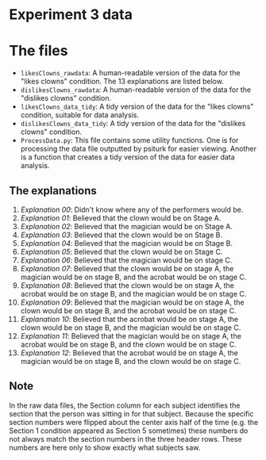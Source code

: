 Experiment 3 data
==================

# The files

* `likesClowns_rawdata`: A human-readable version of the data for the "likes clowns" condition. The 13 explanations are listed below.
* `dislikesClowns_rawdata`: A human-readable version of the data for the "dislikes clowns" condition.
* `likesClowns_data_tidy`: A tidy version of the data for the "likes clowns" condition, suitable for data analysis.
* `dislikesClowns_data_tidy`: A tidy version of the data for the "dislikes clowns" condition.
* `ProcessData.py`: This file contains some utility functions. One is for processing the data file outputted by psiturk for easier viewing. Another is a function that creates a tidy version of the data for easier data analysis.

## The explanations

1. *Explanation 00*: Didn't know where any of the performers would be.
2. *Explanation 01*: Believed that the clown would be on Stage A.
3. *Explanation 02*: Believed that the magician would be on Stage A.
4. *Explanation 03*: Believed that the clown would be on Stage B.
5. *Explanation 04*: Believed that the magician would be on Stage B.
6. *Explanation 05*: Believed that the clown would be on Stage C.
7. *Explanation 06*: Believed that the magician would be on stage C.
8. *Explanation 07*: Believed that the clown would be on stage A, the magician would be on stage B, and the acrobat would be on stage C.
9. *Explanation 08*: Believed that the clown would be on stage A, the acrobat would be on stage B, and the magician would be on stage C.
10. *Explanation 09*: Believed that the magician would be on stage A, the clown would be on stage B, and the acrobat would be on stage C.
11. *Explanation 10*: Believed that the acrobat would be on stage A, the clown would be on stage B, and the magician would be on stage C.
12. *Explanation 11*: Believed that the magician would be on stage A, the acrobat would be on stage B, and the clown would be on stage C.
13. *Explanation 12*: Believed that the acrobat would be on stage A, the magician would be on stage B, and the clown would be on stage C.

## Note

In the raw data files, the Section column for each subject identifies the section that the person was sitting in for that subject. Because the specific section numbers were flipped about the center axis half of the time (e.g. the Section 1 condition appeared as Section 5 sometimes) these numbers do not always match the section numbers in the three header rows. These numbers are here only to show exactly what subjects saw.
